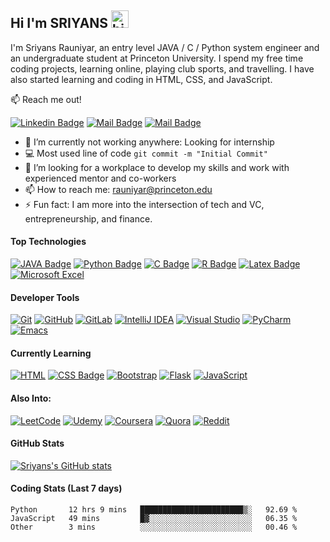 
## Hi I'm SRIYANS <img src="https://user-images.githubusercontent.com/1303154/88677602-1635ba80-d120-11ea-84d8-d263ba5fc3c0.gif" width="28px" alt="hi">

I'm Sriyans Rauniyar, an entry level JAVA / C / Python system engineer and an undergraduate student at Princeton University. I spend my free time coding projects, learning online, playing club sports, and travelling. I have also started learning and coding in HTML, CSS, and JavaScript.

:mailbox: Reach me out!

[![Linkedin Badge](https://img.shields.io/badge/-Sriyans-0e76a8?style=flat&labelColor=0e76a8&logo=linkedin&logoColor=white)](https://www.linkedin.com/in/rauniyar-sriyans/) [![Mail Badge](https://img.shields.io/badge/-@sriyans_17-e84393?style=flat&labelColor=e84393&logo=instagram&logoColor=white)](https://www.instagram.com/sriyans_17/) [![Mail Badge](https://img.shields.io/badge/-sriyansrauniyar-c0392b?style=flat&labelColor=c0392b&logo=gmail&logoColor=white)](mailto:rauniyar@princeton.edu)

<!-- TODO: Add last video link -->

- 🔭 I’m currently not working anywhere: Looking for internship
- :computer: Most used line of code `git commit -m "Initial Commit"`
- 🤔 I’m looking for a workplace to develop my skills and work with experienced mentor and co-workers
- 📫 How to reach me: rauniyar@princeton.edu
- ⚡ Fun fact: I am more into the intersection of tech and VC, entrepreneurship, and finance.

#### Top Technologies

<!-- TODO: Make technologies links takes you to repositories -->

[![JAVA Badge](https://img.shields.io/badge/-JAVA-61DBFB?style=for-the-badge&labelColor=black&logo=java&logoColor=61DBFB)](#) [![Python Badge](https://img.shields.io/badge/python-3670A0?style=for-the-badge&logo=python&logoColor=ffdd54)](#) [![C Badge](https://img.shields.io/badge/c-%2300599C.svg?style=for-the-badge&logo=c&logoColor=white)](#) [![R Badge](https://img.shields.io/badge/r-%23276DC3.svg?style=for-the-badge&logo=r&logoColor=white)](#) [![Latex Badge](https://img.shields.io/badge/latex-%23008080.svg?style=for-the-badge&logo=latex&logoColor=white)](#) [![Microsoft Excel](https://img.shields.io/badge/Microsoft_Excel-217346?style=for-the-badge&logo=microsoft-excel&logoColor=white)](#)

#### Developer Tools

[![Git](https://img.shields.io/badge/git-%23F05033.svg?style=for-the-badge&logo=git&logoColor=white)](#) [![GitHub](https://img.shields.io/badge/github-%23121011.svg?style=for-the-badge&logo=github&logoColor=white)](#) [![GitLab](https://img.shields.io/badge/gitlab-%23181717.svg?style=for-the-badge&logo=gitlab&logoColor=white)](#) [![IntelliJ IDEA](https://img.shields.io/badge/IntelliJIDEA-000000.svg?style=for-the-badge&logo=intellij-idea&logoColor=white)](#) [![Visual Studio](https://img.shields.io/badge/Visual%20Studio-5C2D91.svg?style=for-the-badge&logo=visual-studio&logoColor=white)](#) [![PyCharm](https://img.shields.io/badge/pycharm-143?style=for-the-badge&logo=pycharm&logoColor=black&color=black&labelColor=green)](#) [![Emacs](https://img.shields.io/badge/Emacs-%237F5AB6.svg?&style=for-the-badge&logo=gnu-emacs&logoColor=white)](#)


#### Currently Learning 

[![HTML](https://img.shields.io/badge/html5-%23E34F26.svg?style=for-the-badge&logo=html5&logoColor=white)](#) [![CSS Badge](https://img.shields.io/badge/css3-%231572B6.svg?style=for-the-badge&logo=css3&logoColor=white)](#) [![Bootstrap](https://img.shields.io/badge/bootstrap-%23563D7C.svg?style=for-the-badge&logo=bootstrap&logoColor=white)](#) [![Flask](https://img.shields.io/badge/flask-%23000.svg?style=for-the-badge&logo=flask&logoColor=white)](#) [![JavaScript](https://img.shields.io/badge/javascript-%23323330.svg?style=for-the-badge&logo=javascript&logoColor=%23F7DF1E)](#)

#### Also Into:

[![LeetCode](https://img.shields.io/badge/LeetCode-000000?style=for-the-badge&logo=LeetCode&logoColor=#d16c06)](#) [![Udemy](https://img.shields.io/badge/Udemy-A435F0?style=for-the-badge&logo=Udemy&logoColor=white)](#) [![Coursera](https://img.shields.io/badge/Coursera-%230056D2.svg?style=for-the-badge&logo=Coursera&logoColor=white)](#) [![Quora](https://img.shields.io/badge/Quora-%23B92B27.svg?style=for-the-badge&logo=Quora&logoColor=white)](#) [![Reddit](https://img.shields.io/badge/Reddit-%23FF4500.svg?style=for-the-badge&logo=Reddit&logoColor=white)](#) 

#### GitHub Stats

[![Sriyans's GitHub stats](https://github-readme-stats.vercel.app/api?username=RauniyarSriyans&hide=prs,contribs&theme=tokyonight)](https://github.com/RauniyarSriyans/github-readme-stats)

#### Coding Stats (Last 7 days)
  
<!--START_SECTION:waka-->

```text
Python       12 hrs 9 mins   ███████████████████████▒░   92.69 %
JavaScript   49 mins         █▓░░░░░░░░░░░░░░░░░░░░░░░   06.35 %
Other        3 mins          ░░░░░░░░░░░░░░░░░░░░░░░░░   00.46 %
```

<!--END_SECTION:waka-->

